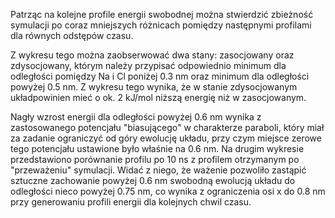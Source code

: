 Patrząc na kolejne profile energii swobodnej można stwierdzić zbieżność symulacji po coraz mniejszych różnicach pomiędzy następnymi profilami dla równych odstępów czasu.

Z wykresu tego można zaobserwować dwa stany: zasocjowany oraz zdysocjowany, którym należy przypisać odpowiednio minimum dla odległości pomiędzy Na i Cl poniżej 0.3 nm oraz minimum dla odległości powyżej 0.5 nm. Z wykresu tego wynika, że w stanie zdysocjowanym układpowinien mieć o ok. 2 kJ/mol niższą energię niż w zasocjowanym.

Nagły wzrost energii dla odległości powyżej 0.6 nm wynika z zastosowanego potencjału "biasującego" w charakterze paraboli, który miał za zadanie ograniczyć od góry ewolucję układu, przy czym miejsce zerowe tego potencjału ustawione było właśnie na 0.6 nm. Na drugim wykresie przedstawiono porównanie profilu po 10 ns z profilem otrzymanym po "przeważeniu" symulacji. Widać z niego, że ważenie pozwoliło zastąpić sztuczne zachowanie powyżej 0.6 nm swobodną ewolucją układu do odległości nieco powyżej 0.75 nm, co wynika z ograniczenia osi x do 0.8 nm przy generowaniu profili energii dla kolejnych chwil czasu.
